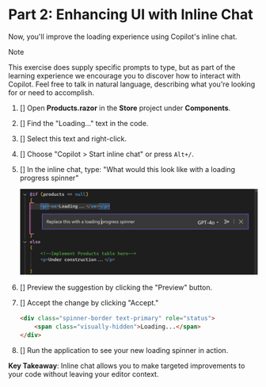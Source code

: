 # Part 2: Enhancing UI with Inline Chat

Now, you'll improve the loading experience using Copilot's inline chat.

> [!NOTE]
> This exercise does supply specific prompts to type, but as part of the learning experience we encourage you to discover how to interact with Copilot. Feel free to talk in natural language, describing what you're looking for or need to accomplish.

1. [] Open **Products.razor** in the **Store** project under **Components**.
2. [] Find the "Loading..." text in the code.
3. [] Select this text and right-click.
4. [] Choose "Copilot > Start inline chat" or press `Alt+/`.
5. [] In the inline chat, type: "What would this look like with a loading progress spinner"

    ![Screenshot of VS with inline chat](./images/2-inline-code.png)

6. [] Preview the suggestion by clicking the "Preview" button.
7. [] Accept the change by clicking "Accept."

    ```html
    <div class="spinner-border text-primary" role="status">
        <span class="visually-hidden">Loading...</span>
    </div>
    ```
8. [] Run the application to see your new loading spinner in action.

**Key Takeaway**: Inline chat allows you to make targeted improvements to your code without leaving your editor context.
